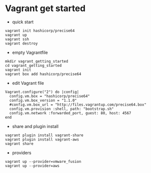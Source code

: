 # Vagrant get started
- quick start
```
vagrant init hashicorp/precise64
vagrant up
vagrant ssh
vagrant destroy
```

- empty Vagrantfile
```
mkdir vagrant_getting_started
cd vagrant_getting_started
vagrant init
vagrant box add hashicorp/precise64
```

- edit Vagrant file
```
Vagrant.configure("2") do |config|
  config.vm.box = "hashicorp/precise64"
  config.vm.box_version = "1.1.0"
  #config.vm.box_url = "http://files.vagrantup.com/precise64.box"
  config.vm.provision :shell, path: "bootstrap.sh"
  config.vm.network :forwarded_port, guest: 80, host: 4567
end
```

- share and plugin install
```
vagrant plugin install vagrant-share
vagrant plugin install vagrant-aws
vagrant share
```

- providers
```
vagrant up --provider=vmware_fusion
vagrant up --provider=aws
```